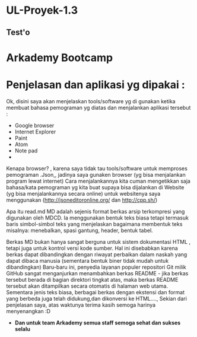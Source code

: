 # UL-Proyek-1.3
Test'o
------------------

# Arkademy Bootcamp
# Penjelasan dan aplikasi yg dipakai :

Ok, disini saya akan menjelaskan tools/software yg di gunakan ketika membuat bahasa pemograman yg diatas dan menjalankan aplikasi tersebut : 
- Google browser 
- Internet Explorer
- Paint
- Atom
- Note pad
-
Kenapa browser? , karena saya tidak tau tools/software untuk memproses pemograman .Json,, jadinya saya gunaken browser (yg bisa menjalankan program lewat internet) Cara menjalankannya kita cuman mengetikkan saja bahasa/kata pemograman yg kita buat supaya bisa dijalankan di Website (yg bisa menjalankannya secara online) untuk websitenya saya menggunakan (http://jsoneditoronline.org/ dan http://cpp.sh/)

Apa itu read.md MD adalah sejenis format berkas arsip terkompresi yang digunakan oleh MDCD. Ia menggunakan bentuk teks biasa tetapi termasuk baris simbol-simbol teks yang menjelaskan bagaimana membentuk teks misalnya: menebalkan, spasi gantung, header, bentuk tabel.

Berkas MD bukan hanya sangat berguna untuk sistem dokumentasi HTML , tetapi juga untuk kontrol versi kode sumber. Hal ini disebabkan karena berkas dapat dibandingkan dengan riwayat perbaikan dalam naskah yang dapat dibaca manusia (sementara bentuk biner tidak mudah untuk dibandingkan) Baru-baru ini, penyedia layanan populer repositori Git milik GitHub sangat menganjurkan menambahkan berkas README - jika berkas tersebut berada di bagian direktori tingkat atas, maka berkas README tersebut akan ditampilkan secara otomatis di halaman web utama. Sementara jenis teks biasa, berbagai berkas dengan ekstensi dan format yang berbeda juga telah didukung,dan dikonversi ke HTML...., Sekian dari penjelasan saya, atas waktunya terima kasih semoga harinya menyenangkan :D

- **Dan untuk team Arkademy semua staff semoga sehat dan sukses selalu**
